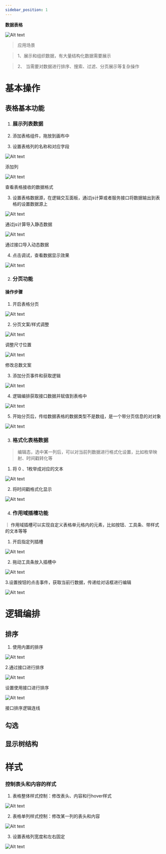 ```yaml
---
sidebar_position: 1
---
```


 **数据表格** 

![Alt text](img/image.png)
  

> 应用场景

> 1、展示和组织数据，有大量结构化数据需要展示

> 2、 当需要对数据进行排序、搜索、过滤、分页展示等复杂操作

# 基本操作

## 表格基本功能

1.  ### 展示列表数据
    

1.  添加表格组件，拖放到画布中
2.  设置表格列的名称和对应字段

![Alt text](img/image-1.png)

添加列

![Alt text](img/image-2.png)

查看表格接收的数据格式

3.  设置表格数据源，在逻辑交互面板，通过js计算或者服务接口将数据输出到表格的设置数据源上

![Alt text](img/image-3.png)

通过js计算导入静态数据

![Alt text](img/image-4.png)

通过接口导入动态数据

4.  点击调试，查看数据显示效果

![Alt text](img/image-5.png)

2.  ### 分页功能
    

#### 操作步骤

1.  开启表格分页

![Alt text](img/image-6.png)

2.  分页文案/样式调整

![Alt text](img/image-7.png)

调整尺寸位置

![Alt text](img/image-8.png)

修改总数文案

3.  添加分页事件和获取逻辑

![Alt text](img/image-9.png)

4.  逻辑编排获取接口数据并赋值到表格中

![Alt text](img/image-10.png)

5.  开始分页后，传给数据表格的数据类型不是数组，是一个带分页信息的对对象

![Alt text](img/image-11.png)

3.  ### 格式化表格数据
    

> 编辑态，选中某一列后，可以对当前列数据进行格式化设置，比如枚举映射、时间戳转化等

1.  将 0 、1枚举成对应的文本

![Alt text](img/image-12.png)

2.  将时间戳格式化显示

![Alt text](img/image-13.png)

4.  ### 作用域插槽功能
    

｜ 作用域插槽可以实现自定义表格单元格内的元素，比如按钮、工具条、带样式的文本等等

1.  开启指定列插槽

![Alt text](img/image-14.png)

2.  拖动工具条放入插槽中

![Alt text](img/image-15.png)

3.设置按钮的点击事件，获取当前行数据，传递给对话框进行编辑

![Alt text](img/image-16.png)

# 逻辑编排

## 排序

1.  使用内置的排序

![Alt text](img/image-17.png)

2.通过接口进行排序

![Alt text](img/image-18.png)

设置使用接口进行排序

![Alt text](img/image-19.png)

接口排序逻辑连线

## 勾选

## 显示树结构

# 样式

### 控制表头和内容的样式

1.  表格整体样式控制：修改表头、内容和行hover样式

![Alt text](img/image-20.png)

2.  表格单列样式控制：修改某一列的表头和内容

![Alt text](img/image-21.png)

3.  设置表格列宽度和左右固定

![Alt text](img/image-22.png)